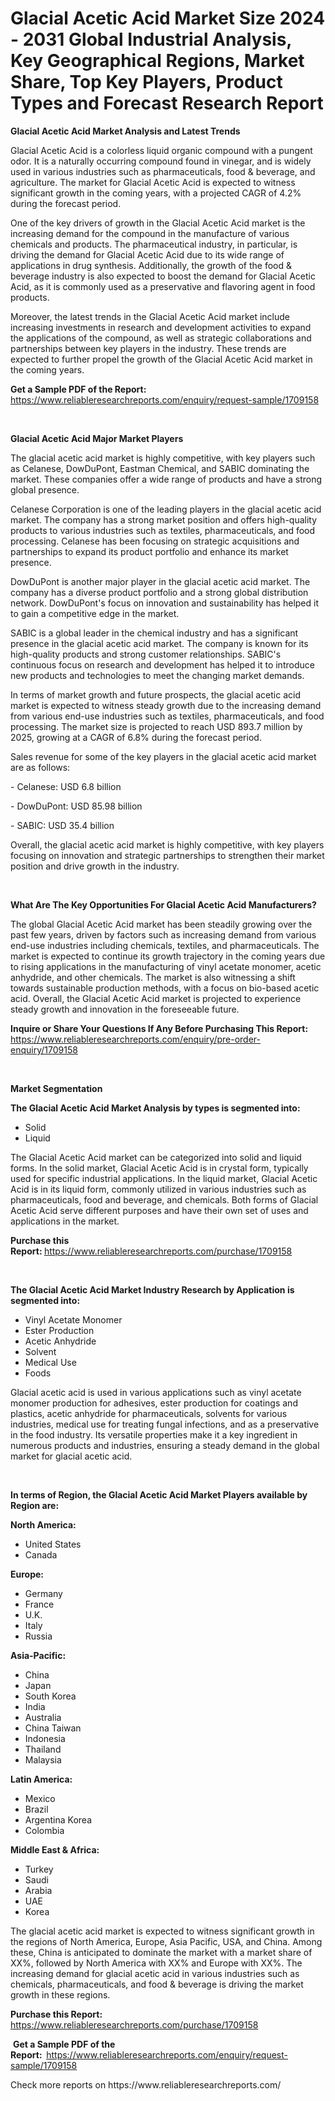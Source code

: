 <p><h1>Glacial Acetic Acid Market Size 2024 - 2031 Global Industrial Analysis, Key Geographical Regions, Market Share, Top Key Players, Product Types and Forecast Research Report</h1></p><p><strong>Glacial Acetic Acid Market Analysis and Latest Trends</strong></p>
<p><p>Glacial Acetic Acid is a colorless liquid organic compound with a pungent odor. It is a naturally occurring compound found in vinegar, and is widely used in various industries such as pharmaceuticals, food & beverage, and agriculture. The market for Glacial Acetic Acid is expected to witness significant growth in the coming years, with a projected CAGR of 4.2% during the forecast period.</p><p>One of the key drivers of growth in the Glacial Acetic Acid market is the increasing demand for the compound in the manufacture of various chemicals and products. The pharmaceutical industry, in particular, is driving the demand for Glacial Acetic Acid due to its wide range of applications in drug synthesis. Additionally, the growth of the food & beverage industry is also expected to boost the demand for Glacial Acetic Acid, as it is commonly used as a preservative and flavoring agent in food products.</p><p>Moreover, the latest trends in the Glacial Acetic Acid market include increasing investments in research and development activities to expand the applications of the compound, as well as strategic collaborations and partnerships between key players in the industry. These trends are expected to further propel the growth of the Glacial Acetic Acid market in the coming years.</p></p>
<p><strong>Get a Sample PDF of the Report:&nbsp;</strong> <a href="https://www.reliableresearchreports.com/enquiry/request-sample/1709158">https://www.reliableresearchreports.com/enquiry/request-sample/1709158</a></p>
<p>&nbsp;</p>
<p><strong>Glacial Acetic Acid Major Market Players</strong></p>
<p><p>The glacial acetic acid market is highly competitive, with key players such as Celanese, DowDuPont, Eastman Chemical, and SABIC dominating the market. These companies offer a wide range of products and have a strong global presence.</p><p>Celanese Corporation is one of the leading players in the glacial acetic acid market. The company has a strong market position and offers high-quality products to various industries such as textiles, pharmaceuticals, and food processing. Celanese has been focusing on strategic acquisitions and partnerships to expand its product portfolio and enhance its market presence.</p><p>DowDuPont is another major player in the glacial acetic acid market. The company has a diverse product portfolio and a strong global distribution network. DowDuPont's focus on innovation and sustainability has helped it to gain a competitive edge in the market.</p><p>SABIC is a global leader in the chemical industry and has a significant presence in the glacial acetic acid market. The company is known for its high-quality products and strong customer relationships. SABIC's continuous focus on research and development has helped it to introduce new products and technologies to meet the changing market demands.</p><p>In terms of market growth and future prospects, the glacial acetic acid market is expected to witness steady growth due to the increasing demand from various end-use industries such as textiles, pharmaceuticals, and food processing. The market size is projected to reach USD 893.7 million by 2025, growing at a CAGR of 6.8% during the forecast period.</p><p>Sales revenue for some of the key players in the glacial acetic acid market are as follows:</p><p>- Celanese: USD 6.8 billion</p><p>- DowDuPont: USD 85.98 billion</p><p>- SABIC: USD 35.4 billion</p><p>Overall, the glacial acetic acid market is highly competitive, with key players focusing on innovation and strategic partnerships to strengthen their market position and drive growth in the industry.</p></p>
<p>&nbsp;</p>
<p><strong>What Are The Key Opportunities For Glacial Acetic Acid Manufacturers?</strong></p>
<p><p>The global Glacial Acetic Acid market has been steadily growing over the past few years, driven by factors such as increasing demand from various end-use industries including chemicals, textiles, and pharmaceuticals. The market is expected to continue its growth trajectory in the coming years due to rising applications in the manufacturing of vinyl acetate monomer, acetic anhydride, and other chemicals. The market is also witnessing a shift towards sustainable production methods, with a focus on bio-based acetic acid. Overall, the Glacial Acetic Acid market is projected to experience steady growth and innovation in the foreseeable future.</p></p>
<p><strong>Inquire or Share Your Questions If Any Before Purchasing This Report:</strong> <a href="https://www.reliableresearchreports.com/enquiry/pre-order-enquiry/1709158">https://www.reliableresearchreports.com/enquiry/pre-order-enquiry/1709158</a></p>
<p>&nbsp;</p>
<p><strong>Market Segmentation</strong></p>
<p><strong>The Glacial Acetic Acid Market Analysis by types is segmented into:</strong></p>
<p><ul><li>Solid</li><li>Liquid</li></ul></p>
<p><p>The Glacial Acetic Acid market can be categorized into solid and liquid forms. In the solid market, Glacial Acetic Acid is in crystal form, typically used for specific industrial applications. In the liquid market, Glacial Acetic Acid is in its liquid form, commonly utilized in various industries such as pharmaceuticals, food and beverage, and chemicals. Both forms of Glacial Acetic Acid serve different purposes and have their own set of uses and applications in the market.</p></p>
<p><strong>Purchase this Report:&nbsp;</strong><a href="https://www.reliableresearchreports.com/purchase/1709158">https://www.reliableresearchreports.com/purchase/1709158</a></p>
<p>&nbsp;</p>
<p><strong>The Glacial Acetic Acid Market Industry Research by Application is segmented into:</strong></p>
<p><ul><li>Vinyl Acetate Monomer</li><li>Ester Production</li><li>Acetic Anhydride</li><li>Solvent</li><li>Medical Use</li><li>Foods</li></ul></p>
<p><p>Glacial acetic acid is used in various applications such as vinyl acetate monomer production for adhesives, ester production for coatings and plastics, acetic anhydride for pharmaceuticals, solvents for various industries, medical use for treating fungal infections, and as a preservative in the food industry. Its versatile properties make it a key ingredient in numerous products and industries, ensuring a steady demand in the global market for glacial acetic acid.</p></p>
<p>&nbsp;</p>
<p><strong>In terms of Region, the Glacial Acetic Acid Market Players available by Region are:</strong></p>
<p>
    <p> <strong> North America: </strong>
        <ul>
            <li>United States</li>
            <li>Canada</li>
        </ul>
        </p> 
    <p> <strong> Europe: </strong>
        <ul>
            <li>Germany</li>
            <li>France</li>
            <li>U.K.</li>
            <li>Italy</li>
            <li>Russia</li>
        </ul>
        </p> 
    <p> <strong> Asia-Pacific: </strong>
        <ul>
            <li>China</li>
            <li>Japan</li>
            <li>South Korea</li>
            <li>India</li>
            <li>Australia</li>
            <li>China Taiwan</li>
            <li>Indonesia</li>
            <li>Thailand</li>
            <li>Malaysia</li>
        </ul>
        </p> 
    <p> <strong> Latin America: </strong>
        <ul>
            <li>Mexico</li>
            <li>Brazil</li>
            <li>Argentina Korea</li>
            <li>Colombia</li>
        </ul>
        </p> 
    <p> <strong> Middle East & Africa: </strong>
        <ul>
            <li>Turkey</li>
            <li>Saudi</li>
            <li>Arabia</li>
            <li>UAE</li>
            <li>Korea</li>
        </ul>
    </p>
    </p>
<p><p>The glacial acetic acid market is expected to witness significant growth in the regions of North America, Europe, Asia Pacific, USA, and China. Among these, China is anticipated to dominate the market with a market share of XX%, followed by North America with XX% and Europe with XX%. The increasing demand for glacial acetic acid in various industries such as chemicals, pharmaceuticals, and food & beverage is driving the market growth in these regions.</p></p>
<p><strong>Purchase this Report: </strong><a href="https://www.reliableresearchreports.com/purchase/1709158">https://www.reliableresearchreports.com/purchase/1709158</a></p>
<p>&nbsp;<strong>Get a Sample PDF of the Report:&nbsp;&nbsp;</strong><a href="https://www.reliableresearchreports.com/enquiry/request-sample/1709158">https://www.reliableresearchreports.com/enquiry/request-sample/1709158</a></p>
<p><strong></strong></p>
<p>Check more reports on https://www.reliableresearchreports.com/</p>